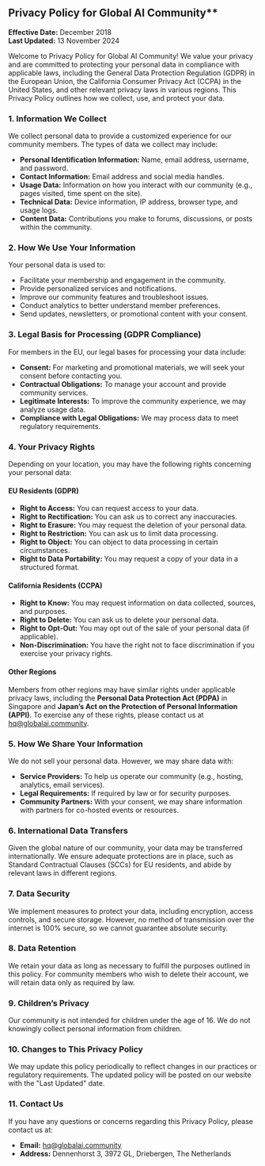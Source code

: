 ## Privacy Policy for Global AI Community**

**Effective Date:** December 2018  
**Last Updated:** 13 November 2024      
   
Welcome to Privacy Policy for Global AI Community! We value your privacy and are committed to protecting your personal data in compliance with applicable laws, including the General Data Protection Regulation (GDPR) in the European Union, the California Consumer Privacy Act (CCPA) in the United States, and other relevant privacy laws in various regions. This Privacy Policy outlines how we collect, use, and protect your data.    

### 1. **Information We Collect**
We collect personal data to provide a customized experience for our community members. The types of data we collect may include:
- **Personal Identification Information:** Name, email address, username, and password.
- **Contact Information:** Email address and social media handles.
- **Usage Data:** Information on how you interact with our community (e.g., pages visited, time spent on the site).
- **Technical Data:** Device information, IP address, browser type, and usage logs.
- **Content Data:** Contributions you make to forums, discussions, or posts within the community.
### 2. **How We Use Your Information**
Your personal data is used to:
- Facilitate your membership and engagement in the community.
- Provide personalized services and notifications.
- Improve our community features and troubleshoot issues.
- Conduct analytics to better understand member preferences.
- Send updates, newsletters, or promotional content with your consent.
### 3. **Legal Basis for Processing (GDPR Compliance)**
For members in the EU, our legal bases for processing your data include:
- **Consent:** For marketing and promotional materials, we will seek your consent before contacting you.
- **Contractual Obligations:** To manage your account and provide community services.
- **Legitimate Interests:** To improve the community experience, we may analyze usage data.
- **Compliance with Legal Obligations:** We may process data to meet regulatory requirements.
### 4. **Your Privacy Rights**
Depending on your location, you may have the following rights concerning your personal data:
#### **EU Residents (GDPR)**
- **Right to Access:** You can request access to your data.
- **Right to Rectification:** You can ask us to correct any inaccuracies.
- **Right to Erasure:** You may request the deletion of your personal data.
- **Right to Restriction:** You can ask us to limit data processing.
- **Right to Object:** You can object to data processing in certain circumstances.
- **Right to Data Portability:** You may request a copy of your data in a structured format.
#### **California Residents (CCPA)**
- **Right to Know:** You may request information on data collected, sources, and purposes.
- **Right to Delete:** You can ask us to delete your personal data.
- **Right to Opt-Out:** You may opt out of the sale of your personal data (if applicable).
- **Non-Discrimination:** You have the right not to face discrimination if you exercise your privacy rights.
#### **Other Regions**
Members from other regions may have similar rights under applicable privacy laws, including the **Personal Data Protection Act (PDPA)** in Singapore and **Japan’s Act on the Protection of Personal Information (APPI)**.
To exercise any of these rights, please contact us at hq@globalai.community.
### 5. **How We Share Your Information**
We do not sell your personal data. However, we may share data with:
- **Service Providers:** To help us operate our community (e.g., hosting, analytics, email services).
- **Legal Requirements:** If required by law or for security purposes.
- **Community Partners:** With your consent, we may share information with partners for co-hosted events or resources.
### 6. **International Data Transfers**
Given the global nature of our community, your data may be transferred internationally. We ensure adequate protections are in place, such as Standard Contractual Clauses (SCCs) for EU residents, and abide by relevant laws in different regions.
### 7. **Data Security**
We implement measures to protect your data, including encryption, access controls, and secure storage. However, no method of transmission over the internet is 100% secure, so we cannot guarantee absolute security.
### 8. **Data Retention**
We retain your data as long as necessary to fulfill the purposes outlined in this policy. For community members who wish to delete their account, we will retain data only as required by law.
### 9. **Children’s Privacy**
Our community is not intended for children under the age of 16. We do not knowingly collect personal information from children.
### 10. **Changes to This Privacy Policy**
We may update this policy periodically to reflect changes in our practices or regulatory requirements. The updated policy will be posted on our website with the "Last Updated" date.
### 11. **Contact Us**
If you have any questions or concerns regarding this Privacy Policy, please contact us at:
- **Email:** hq@globalai.community
- **Address:** Dennenhorst 3, 3972 GL, Driebergen, The Netherlands

